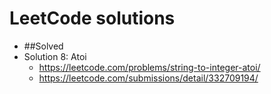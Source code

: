# LeetCode solutions

* ##Solved
* Solution 8: Atoi 
    - https://leetcode.com/problems/string-to-integer-atoi/
    - https://leetcode.com/submissions/detail/332709194/

